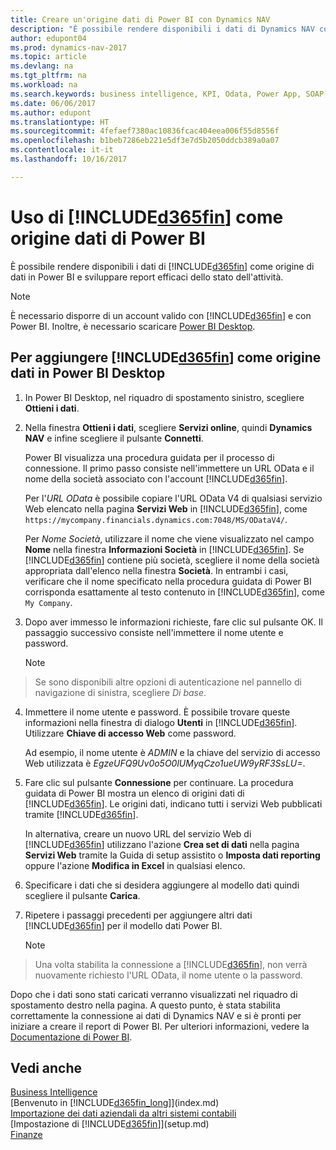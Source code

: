 ```yaml
---
title: Creare un'origine dati di Power BI con Dynamics NAV
description: "È possibile rendere disponibili i dati di Dynamics NAV come origine di dati in Power BI e sviluppare report efficaci dello stato dell'attività."
author: edupont04
ms.prod: dynamics-nav-2017
ms.topic: article
ms.devlang: na
ms.tgt_pltfrm: na
ms.workload: na
ms.search.keywords: business intelligence, KPI, Odata, Power App, SOAP, analysis
ms.date: 06/06/2017
ms.author: edupont
ms.translationtype: HT
ms.sourcegitcommit: 4fefaef7380ac10836fcac404eea006f55d8556f
ms.openlocfilehash: b1beb7286eb221e5df3e7d5b2050ddcb389a0a07
ms.contentlocale: it-it
ms.lasthandoff: 10/16/2017

---
```

# <a name="using-included365finincludesd365finmdmd-as-a-power-bi-data-source"></a>Uso di [!INCLUDE[d365fin](includes/d365fin_md.md)] come origine dati di Power BI
È possibile rendere disponibili i dati di [!INCLUDE[d365fin](includes/d365fin_md.md)] come origine di dati in Power BI e sviluppare report efficaci dello stato dell'attività.  

> [!NOTE]  
>   È necessario disporre di un account valido con [!INCLUDE[d365fin](includes/d365fin_md.md)] e con Power BI. Inoltre, è necessario scaricare [Power BI Desktop](https://powerbi.microsoft.com/en-us/desktop/).  

## <a name="to-add-included365finincludesd365finmdmd-as-a-data-source-in-power-bi-desktop"></a>Per aggiungere [!INCLUDE[d365fin](includes/d365fin_md.md)] come origine dati in Power BI Desktop
1. In Power BI Desktop, nel riquadro di spostamento sinistro, scegliere **Ottieni i dati**.
2. Nella finestra **Ottieni i dati**, scegliere **Servizi online**, quindi **Dynamics NAV** e infine scegliere il pulsante **Connetti**.

   Power BI visualizza una procedura guidata per il processo di connessione. Il primo passo consiste nell'immettere un URL OData e il nome della società associato con l'account [!INCLUDE[d365fin](includes/d365fin_md.md)].  

   Per l'*URL OData* è possibile copiare l'URL OData V4 di qualsiasi servizio Web elencato nella pagina **Servizi Web** in [!INCLUDE[d365fin](includes/d365fin_md.md)], come `https://mycompany.financials.dynamics.com:7048/MS/ODataV4/`.  

   Per *Nome Società*, utilizzare il nome che viene visualizzato nel campo **Nome** nella finestra **Informazioni Società** in [!INCLUDE[d365fin](includes/d365fin_md.md)]. Se [!INCLUDE[d365fin](includes/d365fin_md.md)] contiene più società, scegliere il nome della società appropriata dall'elenco nella finestra **Società**. In entrambi i casi, verificare che il nome specificato nella procedura guidata di Power BI corrisponda esattamente al testo contenuto in [!INCLUDE[d365fin](includes/d365fin_md.md)], come `My Company`.
3. Dopo aver immesso le informazioni richieste, fare clic sul pulsante OK. Il passaggio successivo consiste nell'immettere il nome utente e password.

   > [!NOTE]  
>    Se sono disponibili altre opzioni di autenticazione nel pannello di navigazione di sinistra, scegliere *Di base*.
4. Immettere il nome utente e password. È possibile trovare queste informazioni nella finestra di dialogo **Utenti** in [!INCLUDE[d365fin](includes/d365fin_md.md)]. Utilizzare **Chiave di accesso Web** come password.

   Ad esempio, il nome utente è *ADMIN* e la chiave del servizio di accesso Web utilizzata è *EgzeUFQ9Uv0o5O0lUMyqCzo1ueUW9yRF3SsLU=*.
5. Fare clic sul pulsante **Connessione** per continuare. La procedura guidata di Power BI mostra un elenco di origini dati di [!INCLUDE[d365fin](includes/d365fin_md.md)]. Le origini dati, indicano tutti i servizi Web pubblicati tramite [!INCLUDE[d365fin](includes/d365fin_md.md)].

   In alternativa, creare un nuovo URL del servizio Web di [!INCLUDE[d365fin](includes/d365fin_md.md)] utilizzano l'azione **Crea set di dati** nella pagina **Servizi Web** tramite la Guida di setup assistito o **Imposta dati reporting** oppure l'azione **Modifica in Excel** in qualsiasi elenco.

6. Specificare i dati che si desidera aggiungere al modello dati quindi scegliere il pulsante **Carica**.
7. Ripetere i passaggi precedenti per aggiungere altri dati [!INCLUDE[d365fin](includes/d365fin_md.md)] per il modello dati Power BI.

   > [!NOTE]  
>    Una volta stabilita la connessione a [!INCLUDE[d365fin](includes/d365fin_md.md)], non verrà nuovamente richiesto l'URL OData, il nome utente o la password.

Dopo che i dati sono stati caricati verranno visualizzati nel riquadro di spostamento destro nella pagina. A questo punto, è stata stabilita correttamente la connessione ai dati di Dynamics NAV e si è pronti per iniziare a creare il report di Power BI. Per ulteriori informazioni, vedere la [Documentazione di Power BI](https://powerbi.microsoft.com/documentation/powerbi-landing-page/).

## <a name="see-also"></a>Vedi anche
[Business Intelligence](bi.md)  
[Benvenuto in [!INCLUDE[d365fin_long](includes/d365fin_long_md.md)]](index.md)  
[Importazione dei dati aziendali da altri sistemi contabili](upload-data.md)  
[Impostazione di [!INCLUDE[d365fin](includes/d365fin_md.md)]](setup.md)  
[Finanze](finance.md)  

